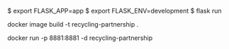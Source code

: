 <!-- Setting up flask for development -->
$ export FLASK_APP=app
$ export FLASK_ENV=development
$ flask run


<!-- Docker build command:  -->
docker image build -t recycling-partnership .
<!-- Docker run command: -->
docker run -p 8881:8881 -d recycling-partnership

